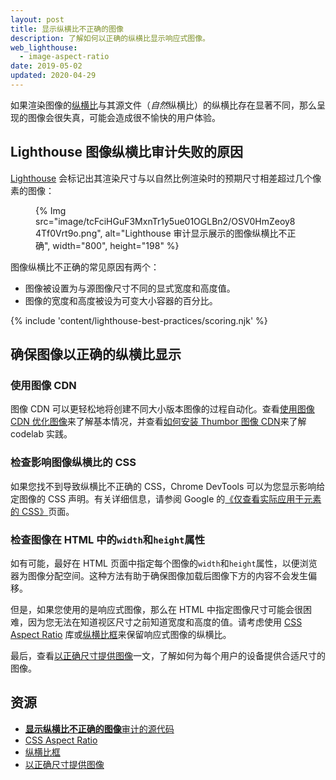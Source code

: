 ```yaml
---
layout: post
title: 显示纵横比不正确的图像
description: 了解如何以正确的纵横比显示响应式图像。
web_lighthouse:
  - image-aspect-ratio
date: 2019-05-02
updated: 2020-04-29
---
```


如果渲染图像的[纵横比](https://en.wikipedia.org/wiki/Aspect_ratio_(image))与其源文件（*自然*纵横比）的纵横比存在显著不同，那么呈现的图像会很失真，可能会造成很不愉快的用户体验。

## Lighthouse 图像纵横比审计失败的原因

[Lighthouse](https://developer.chrome.com/docs/lighthouse/overview/) 会标记出其渲染尺寸与以自然比例渲染时的预期尺寸相差超过几个像素的图像：

<figure>{% Img src="image/tcFciHGuF3MxnTr1y5ue01OGLBn2/OSV0HmZeoy84Tf0Vrt9o.png", alt="Lighthouse 审计显示展示的图像纵横比不正确", width="800", height="198" %}</figure>

图像纵横比不正确的常见原因有两个：

- 图像被设置为与源图像尺寸不同的显式宽度和高度值。
- 图像的宽度和高度被设为可变大小容器的百分比。

{% include 'content/lighthouse-best-practices/scoring.njk' %}

## 确保图像以正确的纵横比显示

### 使用图像 CDN

图像 CDN 可以更轻松地将创建不同大小版本图像的过程自动化。查看[使用图像 CDN 优化图像](/image-cdns/)来了解基本情况，并查看[如何安装 Thumbor 图像 CDN](/install-thumbor/)来了解 codelab 实践。

### 检查影响图像纵横比的 CSS

如果您找不到导致纵横比不正确的 CSS，Chrome DevTools 可以为您显示影响给定图像的 CSS 声明。有关详细信息，请参阅 Google 的[《仅查看实际应用于元素的 CSS》](https://developer.chrome.com/docs/devtools/css/reference/#computed)页面。

### 检查图像在 HTML 中的`width`和`height`属性

如有可能，最好在 HTML 页面中指定每个图像的`width`和`height`属性，以便浏览器为图像分配空间。这种方法有助于确保图像加载后图像下方的内容不会发生偏移。

但是，如果您使用的是响应式图像，那么在 HTML 中指定图像尺寸可能会很困难，因为您无法在知道视区尺寸之前知道宽度和高度的值。请考虑使用 [CSS Aspect Ratio](https://www.npmjs.com/package/css-aspect-ratio) 库或[纵横比框](https://css-tricks.com/aspect-ratio-boxes/)来保留响应式图像的纵横比。

最后，查看[以正确尺寸提供图像](/serve-images-with-correct-dimensions)一文，了解如何为每个用户的设备提供合适尺寸的图像。

## 资源

- [**显示纵横比不正确的图像**审计的源代码](https://github.com/GoogleChrome/lighthouse/blob/master/lighthouse-core/audits/image-aspect-ratio.js)
- [CSS Aspect Ratio](https://www.npmjs.com/package/css-aspect-ratio)
- [纵横比框](https://css-tricks.com/aspect-ratio-boxes/)
- [以正确尺寸提供图像](/serve-images-with-correct-dimensions)
